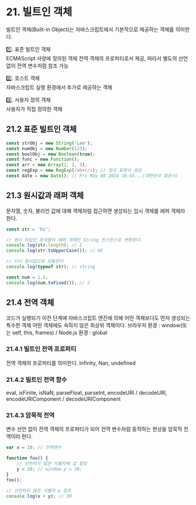 # 21. 빌트인 객체
빌트인 객체(Built-in Object)는 자바스크립트에서 기본적으로 제공하는 객체를 의미한다.

1️⃣. 표준 빌트인 객체 <br>
  ECMAScript 사양에 정의된 객체
  전역 객체의 프로퍼티로서 제공, 따라서 별도의 선언 없이 전역 변수처럼 참조 가능

2️⃣. 호스트 객체 <br>
  자바스크립트 실행 환경에서 추가로 제공하는 객체

3️⃣. 사용자 정의 객체 <br>
  사용자가 직접 정의한 객체

## 21.2 표준 빌트인 객체

```js
const strObj = new String('Lee');
const numObj = new Number(123);
const boolObj = new Boolean(true);
const func = new Function();
const arr = new Array(1, 2, 3);
const regExp = new RegExp(/ab+c/i); // 정규 표현식 생성
const date = new Date(); // Fri May 08 2024 10:43...(대한민국 표준시)
```


## 21.3 원시값과 래퍼 객체
문자열, 숫자, 불리언 값에 대해 객체처럼 접근하면 생성되는 임시 객체를 래퍼 객체라 한다.

```js
const str = 'hi';

// 원시 타입인 문자열이 래퍼 객체인 String 인스턴스로 변환된다.
console.log(str.length); // 2
console.log(str.toUpperCase()); // HI

// 다시 원시값으로 되돌린다
console.log(typeof str); // string

const num = 1.5;
console.log(num.toFixed()); // 2
```


## 21.4 전역 객체
코드가 실행되기 이전 단계에 자바스크립트 엔진에 의해 어떤 객체보다도 먼저 생성되는 특수한 객체
어떤 객체에도 속하지 않은 최상위 객체이다.
브라우저 환경 : window(또는 self, this, frames) / Node.js 환경 : global

### 21.4.1 빌트인 전역 프로퍼티
전역 객체의 프로퍼티를 의미한다.
Infinity, Nan, undefined 

### 21.4.2 빌트인 전역 함수
eval, isFinite, isNaN, parseFloat, parseInt, encodeURI / decodeURI, encodeURIComponent / decodeURIComponent


### 21.4.3 암묵적 전역
변수 선언 없이 전역 객체의 프로퍼티가 되어 전역 변수처럼 동작하는 현상을 암묵적 전역이라 한다.

```js
var x = 10; // 전역변수

function foo() {
    // 선언하지 않은 식별자에 값 할당
    y = 20; // window.y = 20;
}
foo();

// 선언하지 않은 식별자 y 참조
console.log(x + y); // 30
```
